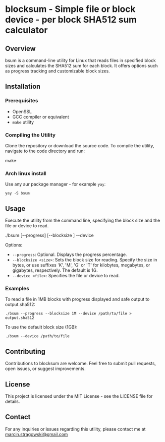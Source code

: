 # blocksum - Simple file or block device - per block SHA512 sum calculator

## Overview
bsum is a command-line utility for Linux that reads files in specified block sizes and calculates the SHA512 sum for each block. 
It offers options such as progress tracking and customizable block sizes.

## Installation

### Prerequisites
- OpenSSL
- GCC compiler or equivalent
- `make` utility

### Compiling the Utility
Clone the repository or download the source code. 
To compile the utility, navigate to the code directory and run:

make

### Arch linux install
Use any aur package manager - for example `yay`:

`yay -S bsum`

## Usage
Execute the utility from the command line, specifying the block size and the file or device to read.

./bsum [--progress] [--blocksize <size>] --device <file>

Options:
- `--progress`: Optional. Displays the progress percentage.
- `--blocksize <size>`: Sets the block size for reading. Specify the size in bytes, or use suffixes 'K', 'M', 'G' or 'T' for kilobytes, megabytes, or gigabytes, respectively. The default is 1G.
- `--device <file>`: Specifies the file or device to read.

### Examples
To read a file in 1MB blocks with progress displayed and safe output to output.sha512:

`./bsum --progress --blocksize 1M --device /path/to/file > output.sha512`

To use the default block size (1GB):

`./bsum --device /path/to/file`

## Contributing
Contributions to blocksum are welcome. Feel free to submit pull requests, open issues, or suggest improvements.

## License
This project is licensed under the MIT License - see the LICENSE file for details.

## Contact
For any inquiries or issues regarding this utility, please contact me at marcin.stragowski@gmail.com

